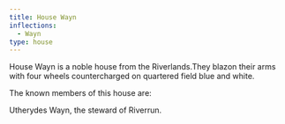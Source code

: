```yaml
---
title: House Wayn
inflections:
  - Wayn
type: house
---
```


House Wayn is a noble house from the Riverlands.They blazon their arms with four wheels countercharged on quartered field blue and white.

The known members of this house are:

Utherydes Wayn, the steward of Riverrun.


